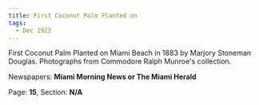 ```yaml
---  
title: First Coconut Palm Planted on  
tags:  
  - Dec 1922  
---  
```

  
First Coconut Palm Planted on Miami Beach in 1883 by Marjory Stoneman Douglas. Photographs from Commodore Ralph Munroe's collection.  
  
Newspapers: **Miami Morning News or The Miami Herald**  
  
Page: **15**, Section: **N/A** 
